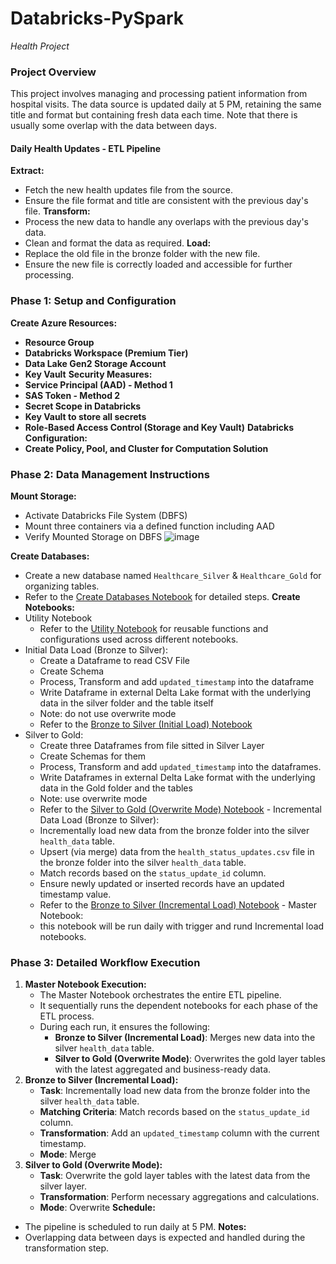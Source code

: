 
# Databricks-PySpark 
*Health Project*

### Project Overview

This project involves managing and processing patient information from hospital visits. The data source is updated daily at 5 PM, retaining the same title and format but containing fresh data each time. Note that there is usually some overlap with the data between days.

#### Daily Health Updates - ETL Pipeline
 **Extract:**
   - Fetch the new health updates file from the source.
   - Ensure the file format and title are consistent with the previous day's file.
 **Transform:**
   - Process the new data to handle any overlaps with the previous day's data.
   - Clean and format the data as required.
 **Load:**
   - Replace the old file in the bronze folder with the new file.
   - Ensure the new file is correctly loaded and accessible for further processing.

### Phase 1: Setup and Configuration
 **Create Azure Resources:**
   - **Resource Group**
   - **Databricks Workspace (Premium Tier)**
   - **Data Lake Gen2 Storage Account**
   - **Key Vault**
 **Security Measures:**
   - **Service Principal (AAD) - Method 1**
   - **SAS Token - Method 2**
   - **Secret Scope in Databricks**
   - **Key Vault to store all secrets**
   - **Role-Based Access Control (Storage and Key Vault)**
 **Databricks Configuration:**
   - **Create Policy, Pool, and Cluster for Computation Solution**

### Phase 2: Data Management Instructions
 **Mount Storage:**
   - Activate Databricks File System (DBFS)
   - Mount three containers via a defined function including AAD
   - Verify Mounted Storage on DBFS
![image](https://github.com/user-attachments/assets/81ab7a9e-e203-4386-b5ee-8b5dc92d1e0f)

 **Create Databases:**
   - Create a new database named `Healthcare_Silver` & `Healthcare_Gold` for organizing tables.
   - Refer to the [Create Databases Notebook](https://github.com/omidsaraf/Databricks-PySpark/blob/main/05-%20Notebooks/02-%20Create%20Databases.md) for detailed steps.
 **Create Notebooks:**
   - Utility Notebook
     - Refer to the [Utility Notebook](https://github.com/omidsaraf/Databricks-PySpark/blob/main/05-%20Notebooks/01-%20Utility%20Notebook) for reusable functions and configurations used across different notebooks.
   - Initial Data Load (Bronze to Silver):
     - Create a Dataframe to read CSV File
     - Create Schema
     - Process, Transform and add `updated_timestamp` into the dataframe
     - Write Dataframe in external Delta Lake format with the underlying data in the silver folder and the table itself
     - Note: do not use overwrite mode
     - Refer to the [Bronze to Silver (Initial Load) Notebook](https://github.com/omidsaraf/Databricks-PySpark/blob/main/05-%20Notebooks/03-%20Bronze%20to%20Silver%20(initial%20load).md)
   - Silver to Gold:
     - Create three Dataframes from file sitted in Silver Layer
     - Create Schemas for them
     - Process, Transform and add `updated_timestamp` into the dataframes.
     - Write Dataframes in external Delta Lake format with the underlying data in the Gold folder and the tables
     - Note: use overwrite mode
     - Refer to the [Silver to Gold (Overwrite Mode) Notebook](https://github.com/omidsaraf/Databricks-PySpark/blob/main/05-%20Notebooks/04-%20Silver%20to%20Gold%20(Overwrite%20mode).md)    - Incremental Data Load (Bronze to Silver):
     - Incrementally load new data from the bronze folder into the silver `health_data` table.
     - Upsert (via merge) data from the `health_status_updates.csv` file in the bronze folder into the silver `health_data` table.
     - Match records based on the `status_update_id` column.
     - Ensure newly updated or inserted records have an updated timestamp value.
     - Refer to the [Bronze to Silver (Incremental Load) Notebook](https://github.com/omidsaraf/Databricks-PySpark/blob/main/05-%20Notebooks/06-%20Bronze%20to%20Silver%20Notebook%20(incremental%20load).md)
    - Master Notebook:
     - this notebook will be run daily with trigger and rund Incremental load notebooks.

### Phase 3: Detailed Workflow Execution
1. **Master Notebook Execution:**
   - The Master Notebook orchestrates the entire ETL pipeline.
   - It sequentially runs the dependent notebooks for each phase of the ETL process.
   - During each run, it ensures the following:
     - **Bronze to Silver (Incremental Load)**: Merges new data into the silver `health_data` table.
     - **Silver to Gold (Overwrite Mode)**: Overwrites the gold layer tables with the latest aggregated and business-ready data.
2. **Bronze to Silver (Incremental Load):**
   - **Task**: Incrementally load new data from the bronze folder into the silver `health_data` table.
   - **Matching Criteria**: Match records based on the `status_update_id` column.
   - **Transformation**: Add an `updated_timestamp` column with the current timestamp.
   - **Mode**: Merge
3. **Silver to Gold (Overwrite Mode):**
   - **Task**: Overwrite the gold layer tables with the latest data from the silver layer.
   - **Transformation**: Perform necessary aggregations and calculations.
   - **Mode**: Overwrite
**Schedule:**
- The pipeline is scheduled to run daily at 5 PM.
**Notes:**
- Overlapping data between days is expected and handled during the transformation step.



